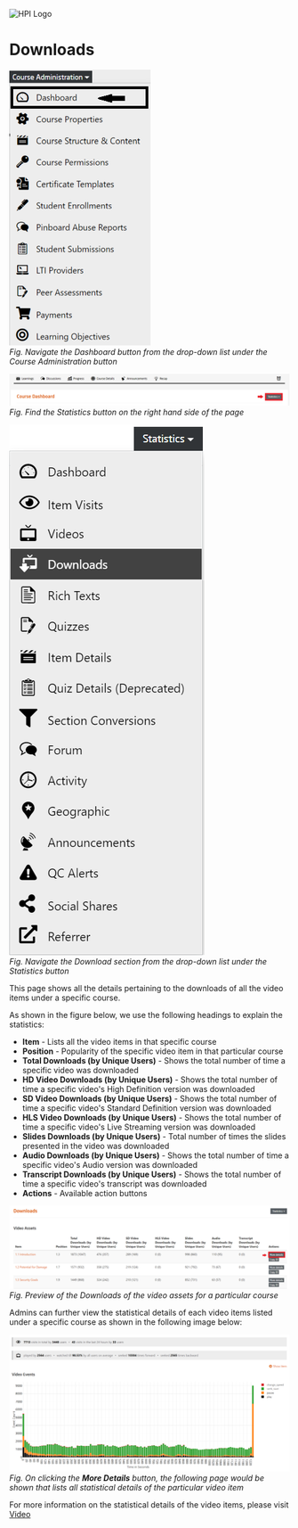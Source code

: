 ![HPI Logo](../../../img/HPI_Logo.png)

# Downloads

![Dashboard](../../../img/course_admin_items/dashboard.png)  
*Fig. Navigate the Dashboard button from the drop-down list under the Course Administration button*  

![Statistics](../../../img/features/analytics/dashboard/statistics.png)  
*Fig. Find the Statistics button on the right hand side of the page*

![Downloads](../../../img/features/analytics/dashboard/downloads.png)  
*Fig. Navigate the Download section from the drop-down list under the Statistics button*  

This page shows all the details pertaining to the downloads of all the video items under a specific course.  

As shown in the figure below, we use the following headings to explain the statistics:
* **Item**	- Lists all the video items in that specific course
* **Position**	- Popularity of the specific video item in that particular course
* **Total Downloads (by Unique Users)**	- Shows the total number of time a specific video was downloaded
* **HD Video Downloads (by Unique Users)**	- Shows the total number of time a specific video's High Definition version was downloaded
* **SD Video Downloads (by Unique Users)**	- Shows the total number of time a specific video's Standard Definition version was downloaded
* **HLS Video Downloads (by Unique Users)**	- Shows the total number of time a specific video's Live Streaming version was downloaded
* **Slides Downloads (by Unique Users)**	- Total number of times the slides presented in the video was downloaded
* **Audio Downloads (by Unique Users)**	- Shows the total number of time a specific video's Audio version was downloaded
* **Transcript Downloads (by Unique Users)**	- Shows the total number of time a specific video's transcript was downloaded
* **Actions** - Available action buttons

![Downloads Details](../../../img/features/analytics/dashboard/downloads_details1.png)  
*Fig. Preview of the Downloads of the video assets for a particular course*  

Admins can further view the statistical details of each video items listed under a specific course as shown in the following image below:  

![Download Details 1](../../../img/features/analytics/dashboard/videos_details2.png)  
*Fig. On clicking the **More Details** button, the following page would be shown that lists all statistical details of the particular video item*  

For more information on the statistical details of the video items, please visit [Video](https://teachingteamguidelines.readthedocs.io/#features/analytics/dashboards/videos/)